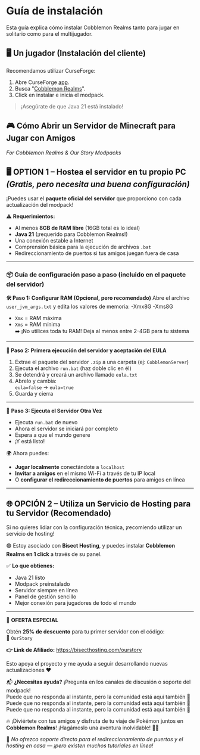 # Guía de instalación

Esta guía explica cómo instalar Cobblemon Realms tanto para jugar en solitario como para el multijugador.

## 🖥️ Un jugador (Instalación del cliente)

Recomendamos utilizar CurseForge:

1. Abre CurseForge [app](https://www.curseforge.com/download/app).
2. Busca "[Cobblemon Realms](https://www.curseforge.com/minecraft/modpacks/cobblemon-realms)".
3. Click en instalar e inicia el modpack.

> ¡Asegúrate de que Java 21 está instalado!

## 🎮 Cómo Abrir un Servidor de Minecraft para Jugar con Amigos

_For Cobblemon Realms & Our Story Modpacks_

## 🖥️ OPTION 1 – Hostea el servidor en tu propio PC _(Gratis, pero necesita una buena configuración)_

¡Puedes usar el **paquete oficial del servidor** que proporciono con cada actualización del modpack!

⚠️ **Requerimientos:**

- Al menos **8GB de RAM libre** (16GB total es lo ideal)
- **Java 21** (¡requerido para Cobblemon Realms!)
- Una conexión estable a Internet
- Comprensión básica para la ejecución de archivos `.bat`
- Redireccionamiento de puertos si tus amigos juegan fuera de casa

---

### 📦 Guía de configuración paso a paso (incluido en el paquete del servidor)

**🛠️ Paso 1: Configurar RAM (Opcional, pero recomendado)**
Abre el archivo `user_jvm_args.txt` y edita los valores de memoria:
-Xmx8G -Xms8G

- `Xmx` = RAM máxima
- `Xms` = RAM mínima\
   ➡️ ¡No utilices toda tu RAM! Deja al menos entre 2-4GB para tu sistema

---

**📜 Paso 2: Primera ejecución del servidor y aceptación del EULA**

1. Extrae el paquete del servidor `.zip` a una carpeta (ej: `CobblemonServer`)
2. Ejecuta el archivo `run.bat` (haz doble clic en él)
3. Se detendrá y creará un archivo llamado `eula.txt`
4. Abrelo y cambia:\
   `eula=false` → `eula=true`
5. Guarda y cierra

---

🔄 **Paso 3: Ejecuta el Servidor Otra Vez**

- Ejecuta `run.bat` de nuevo
- Ahora el servidor se iniciará por completo
- Espera a que el mundo genere
- ¡Y está listo!

🌍 Ahora puedes:

- **Jugar localmente** conectándote a `localhost`
- **Invitar a amigos** en el mismo Wi-Fi a través de tu IP local
- O **configurar el redireccionamiento de puertos** para amigos en línea

---

## 🌐 OPCIÓN 2 – Utiliza un Servicio de Hosting para tu Servidor (Recomendado)

Si no quieres lidiar con la configuración técnica, ¡recomiendo utilizar un servicio de hosting!

🟢 Estoy asociado con **Bisect Hosting**, y puedes instalar **Cobblemon Realms en 1 click** a través de su panel.

✅ **Lo que obtienes:**

- Java 21 listo
- Modpack preinstalado
- Servidor siempre en línea
- Panel de gestión sencillo
- Mejor conexión para jugadores de todo el mundo

---

🎁 **OFERTA ESPECIAL**

Obtén **25% de descuento** para tu primer servidor con el código:\
🧡 `OurStory`

**👉 Link de Afiliado:**
https://bisecthosting.com/ourstory

Esto apoya el proyecto y me ayuda a seguir desarrollando nuevas actualizaciones :heart:

📬 **¿Necesitas ayuda?**
¡Pregunta en los canales de discusión o soporte del modpack!\
Puede que no responda al instante, pero la comunidad está aquí también :speech_balloon:\
Puede que no responda al instante, pero la comunidad está aquí también :speech_balloon:\
Puede que no responda al instante, pero la comunidad está aquí también :speech_balloon:

🔥 ¡Diviértete con tus amigos y disfruta de tu viaje de Pokémon juntos en **Cobblemon Realms**!
¡Hagámoslo una aventura inolvidable! 🧭✨

:electric_plug: _No ofrezco soporte directo para el redireccionamiento de puertos y el hosting en casa — ¡pero existen muchos tutoriales en línea!_
